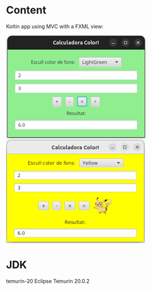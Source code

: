 # Content
Koltin app using MVC with a FXML view:

![screenshot-1](src/main/resources/com/example/kotlincalcfxml/screenshot-1.png)
![screenshot-2](src/main/resources/com/example/kotlincalcfxml/screenshot-2.png)

# JDK
temurin-20 Eclipse Temurin 20.0.2
